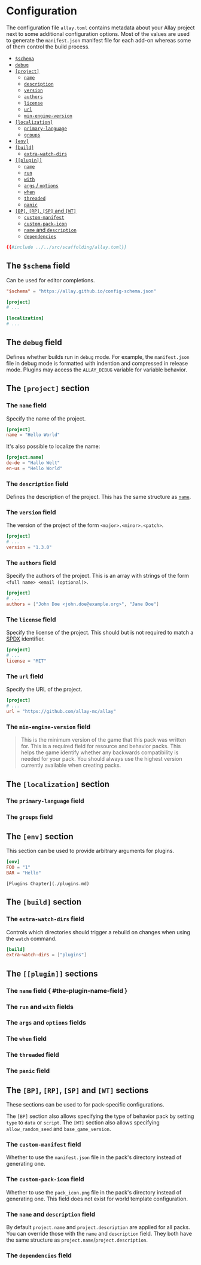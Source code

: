 # Configuration

The configuration file `allay.toml` contains metadata about your Allay project next to some additional
configuration options. Most of the values are used to generate the `manifest.json` manifest file for each
add-on whereas some of them control the build process.

- [`$schema`](#the-schema-field)
- [`debug`](#the-debug-field)
- [`[project]`](#the-project-section)
  - [`name`](#the-name-field)
  - [`description`](#the-description-field)
  - [`version`](#the-version-field)
  - [`authors`](#the-authors-field)
  - [`license`](#the-license-field)
  - [`url`](#the-url-field)
  - [`min-engine-version`](#the-min-engine-version-field)
- [`[localization]`](#the-localization-section)
  - [`primary-language`](#the-primary-language-field)
  - [`groups`](#the-groups-field)
- [`[env]`](#the-env-section)
- [`[build]`](#the-build-section)
  - [`extra-watch-dirs`](#the-extra-watch-dirs-field)
- [`[[plugin]]`](#the-plugin-sections)
  - [`name`](#the-plugin-name-field)
  - [`run`](#the-run-and-with-fields)
  - [`with`](#the-run-and-with-fields)
  - [`args` / `options`](#the-args-and-options-fields)
  - [`when`](#the-when-field)
  - [`threaded`](#the-threaded-field)
  - [`panic`](#the-panic-field)
- [`[BP]`, `[RP]`, `[SP]` and `[WT]`](#the-bp-rp-sp-and-wt-sections)
  - [`custom-manifest`](#the-custom-manifest-field)
  - [`custom-pack-icon`](#the-custom-pack-icon-field)
  - [`name` and `description`](#the-name-and-description-field)
  - [`dependencies`](#the-dependencies-field)

```toml
{{#include ../../src/scaffolding/allay.toml}}
```

## The `$schema` field

Can be used for editor completions.

```toml
"$schema" = "https://allay.github.io/config-schema.json"

[project]
# ...

[localization]
# ...
```

## The `debug` field

Defines whether builds run in `debug` mode. For example, the `manifest.json` file in debug mode is formatted
with indention and compressed in release mode. Plugins may access the `ALLAY_DEBUG` variable for variable
behavior.


## The `[project]` section

### The `name` field

Specify the name of the project.

```toml
[project]
name = "Hello World"
```

It's also possible to localize the name:

```toml
[project.name]
de-de = "Hallo Welt"
en-us = "Hello World"
```


### The `description` field

Defines the description of the project. This has the same structure as [`name`](#the-name-field).


### The `version` field

The version of the project of the form `<major>.<minor>.<patch>`.

```toml
[project]
# ...
version = "1.3.0"
```


### The `authors` field

Specify the authors of the project. This is an array with strings of the form
`<full name> <email (optional)>`.

```toml
[project]
# ...
authors = ["John Doe <john.doe@example.org>", "Jane Doe"]
```


### The `license` field

Specify the license of the project. This should but is not required to match a [SPDX][] identifier.

```toml
[project]
# ...
license = "MIT"
```


### The `url` field

Specify the URL of the project.

```toml
[project]
# ...
url = "https://github.com/allay-mc/allay"
```


### The `min-engine-version` field

> This is the minimum version of the game that this pack was written for. This is a required field for
> resource and behavior packs. This helps the game identify whether any backwards compatibility is needed
> for your pack. You should always use the highest version currently available when creating packs.


## The `[localization]` section

### The `primary-language` field

### The `groups` field

## The `[env]` section

This section can be used to provide arbitrary arguments for plugins.

```toml
[env]
FOO = "1"
BAR = "Hello"
```

```admonish title="See Also"
[Plugins Chapter](./plugins.md)
```

## The `[build]` section

### The `extra-watch-dirs` field

Controls which directories should trigger a rebuild on changes when using the `watch` command.

```toml
[build]
extra-watch-dirs = ["plugins"]
```


## The `[[plugin]]` sections

### The `name` field { #the-plugin-name-field }

### The `run` and `with` fields

### The `args` and `options` fields

### The `when` field

### The `threaded` field

### The `panic` field

## The `[BP]`, `[RP]`, `[SP]` and `[WT]` sections

These sections can be used to for pack-specific configurations.

The `[BP]` section also allows specifying the type of behavior pack by setting `type` to `data` or `script`.
The `[WT]` section also allows specifying `allow_random_seed` and `base_game_version`.


### The `custom-manifest` field

Whether to use the `manifest.json` file in the pack's directory instead of generating one.


### The `custom-pack-icon` field

Whether to use the `pack_icon.png` file in the pack's directory instead of generating one. This field does
not exist for world template configuration.


### The `name` and `description` field

By default `project.name` and `project.description` are applied for all packs. You can override those with
the `name` and `description` field. They both have the same structure as `project.name`/`project.description`.


### The `dependencies` field


[SPDX]: https://spdx.org/licenses/
